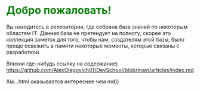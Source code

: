 <h1 style="color:green">Добро пожаловать!</h1>
<p>Вы находитесь в репозитории, где собрана база знаний по некоторым областям IT. Данная база не претендует на полноту, скорее это коллекция заметок для того, чтобы нам, создателям этой базы, было проще освежить в памяти некоторые моменты, которые связаны с разработкой.</p>

Впихни где-нибудь ссылку на содержание)
https://github.com/AlexOlegovich01/DevSchool/blob/main/articles/index.md

<p>Хм...html оказывается интереснее чем md))</p>
